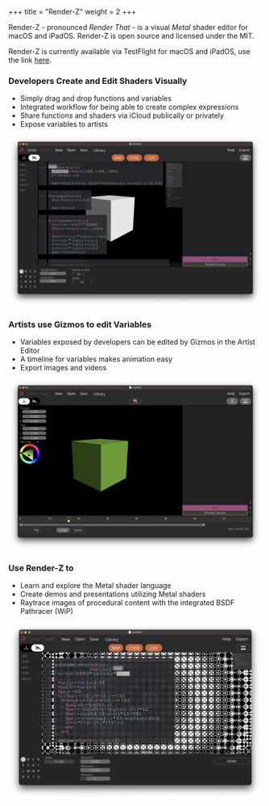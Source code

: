+++
title = "Render-Z"
weight = 2
+++

Render-Z - pronounced *Render That* - is a visual *Metal* shader editor for macOS and iPadOS. Render-Z is open source and licensed under the MIT.

Render-Z is currently available via TestFlight for macOS and iPadOS, use the link [here](https://testflight.apple.com/join/HjxMytcc).

### Developers Create and Edit Shaders Visually

* Simply drag and drop functions and variables
* Integrated workflow for being able to create complex expressions
* Share functions and shaders via iCloud publically or privately
* Expose variables to artists

![Screenshot](raymarching_screenshot.png)

### Artists use Gizmos to edit Variables

* Variables exposed by developers can be edited by Gizmos in the Artist Editor
* A timeline for variables makes animation easy
* Export images and videos

![Screenshot](artist_raymarching.png)

### Use Render-Z to

* Learn and explore the Metal shader language
* Create demos and presentations utilizing Metal shaders
* Raytrace images of procedural content with the integrated BSDF Pathracer (WiP)

![SpaceGif](spacegif.png)